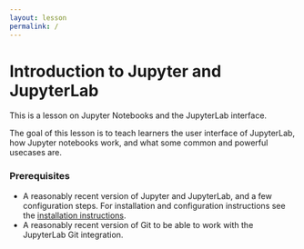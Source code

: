 ```yaml
---
layout: lesson
permalink: /
---
```


# Introduction to Jupyter and JupyterLab

This is a lesson on Jupyter Notebooks and the JupyterLab interface.

The goal of this lesson is to teach learners the user interface of JupyterLab,
how Jupyter notebooks work, and what some common and powerful usecases are.

### Prerequisites

- A reasonably recent version of Jupyter and JupyterLab, and a few configuration steps.
  For installation and configuration instructions see the
  [installation instructions](https://coderefinery.github.io/installation/jupyter/).
- A reasonably recent version of Git to be able to work with the JupyterLab
  Git integration.
